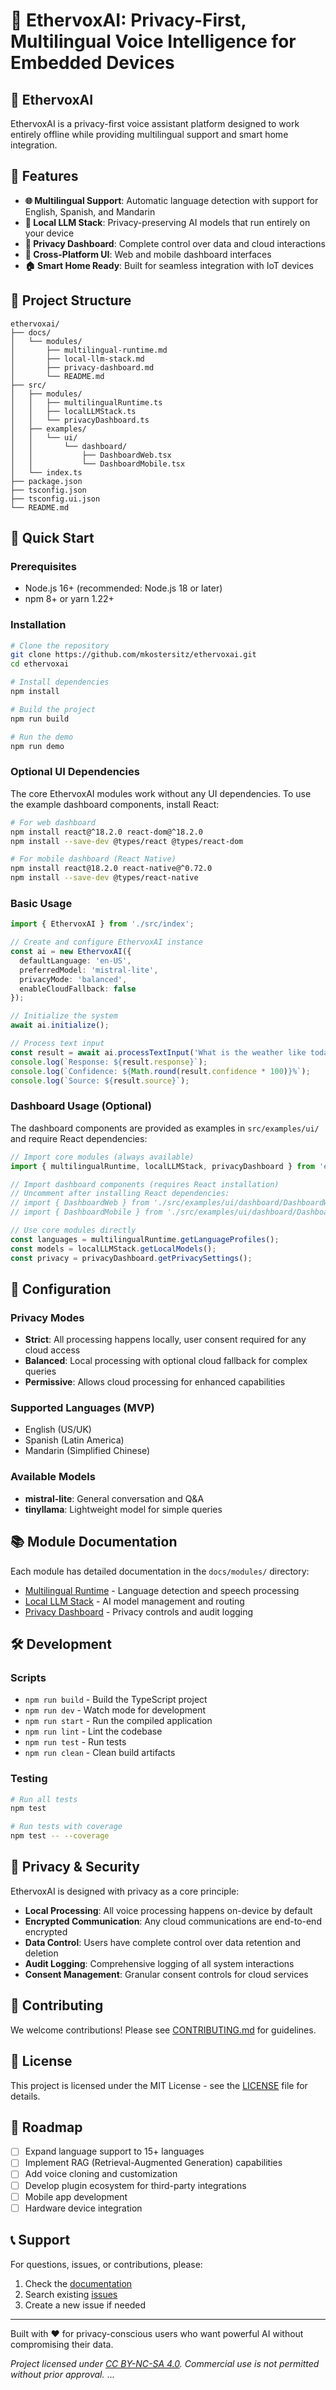 # 🧠 EthervoxAI: Privacy-First, Multilingual Voice Intelligence for Embedded Devices

## 🎤 EthervoxAI

EthervoxAI is a privacy-first voice assistant platform designed to work entirely offline while providing multilingual support and smart home integration.

## 🌟 Features

- **🌐 Multilingual Support**: Automatic language detection with support for English, Spanish, and Mandarin
- **🧠 Local LLM Stack**: Privacy-preserving AI models that run entirely on your device
- **🔐 Privacy Dashboard**: Complete control over data and cloud interactions
- **📱 Cross-Platform UI**: Web and mobile dashboard interfaces
- **🏠 Smart Home Ready**: Built for seamless integration with IoT devices

## 📁 Project Structure

```
ethervoxai/
├── docs/
│   └── modules/
│       ├── multilingual-runtime.md
│       ├── local-llm-stack.md
│       ├── privacy-dashboard.md
│       └── README.md
├── src/
│   ├── modules/
│   │   ├── multilingualRuntime.ts
│   │   ├── localLLMStack.ts
│   │   └── privacyDashboard.ts
│   ├── examples/
│   │   └── ui/
│   │       └── dashboard/
│   │           ├── DashboardWeb.tsx
│   │           └── DashboardMobile.tsx
│   └── index.ts
├── package.json
├── tsconfig.json
├── tsconfig.ui.json
└── README.md
```

## 🚀 Quick Start

### Prerequisites

- Node.js 16+ (recommended: Node.js 18 or later)
- npm 8+ or yarn 1.22+

### Installation

```bash
# Clone the repository
git clone https://github.com/mkostersitz/ethervoxai.git
cd ethervoxai

# Install dependencies
npm install

# Build the project
npm run build

# Run the demo
npm run demo
```

### Optional UI Dependencies

The core EthervoxAI modules work without any UI dependencies. To use the example dashboard components, install React:

```bash
# For web dashboard
npm install react@^18.2.0 react-dom@^18.2.0
npm install --save-dev @types/react @types/react-dom

# For mobile dashboard (React Native)
npm install react@18.2.0 react-native@^0.72.0
npm install --save-dev @types/react-native
```

### Basic Usage

```typescript
import { EthervoxAI } from './src/index';

// Create and configure EthervoxAI instance
const ai = new EthervoxAI({
  defaultLanguage: 'en-US',
  preferredModel: 'mistral-lite',
  privacyMode: 'balanced',
  enableCloudFallback: false
});

// Initialize the system
await ai.initialize();

// Process text input
const result = await ai.processTextInput('What is the weather like today?');
console.log(`Response: ${result.response}`);
console.log(`Confidence: ${Math.round(result.confidence * 100)}%`);
console.log(`Source: ${result.source}`);
```

### Dashboard Usage (Optional)

The dashboard components are provided as examples in `src/examples/ui/` and require React dependencies:

```typescript
// Import core modules (always available)
import { multilingualRuntime, localLLMStack, privacyDashboard } from 'ethervoxai';

// Import dashboard components (requires React installation)
// Uncomment after installing React dependencies:
// import { DashboardWeb } from './src/examples/ui/dashboard/DashboardWeb';
// import { DashboardMobile } from './src/examples/ui/dashboard/DashboardMobile';

// Use core modules directly
const languages = multilingualRuntime.getLanguageProfiles();
const models = localLLMStack.getLocalModels(); 
const privacy = privacyDashboard.getPrivacySettings();
```

## 🔧 Configuration

### Privacy Modes

- **Strict**: All processing happens locally, user consent required for any cloud access
- **Balanced**: Local processing with optional cloud fallback for complex queries
- **Permissive**: Allows cloud processing for enhanced capabilities

### Supported Languages (MVP)

- English (US/UK)
- Spanish (Latin America)
- Mandarin (Simplified Chinese)

### Available Models

- **mistral-lite**: General conversation and Q&A
- **tinyllama**: Lightweight model for simple queries

## 📚 Module Documentation

Each module has detailed documentation in the `docs/modules/` directory:

- [Multilingual Runtime](docs/modules/multilingual-runtime.md) - Language detection and speech processing
- [Local LLM Stack](docs/modules/local-llm-stack.md) - AI model management and routing
- [Privacy Dashboard](docs/modules/privacy-dashboard.md) - Privacy controls and audit logging

## 🛠️ Development

### Scripts

- `npm run build` - Build the TypeScript project
- `npm run dev` - Watch mode for development
- `npm run start` - Run the compiled application
- `npm run lint` - Lint the codebase
- `npm run test` - Run tests
- `npm run clean` - Clean build artifacts

### Testing

```bash
# Run all tests
npm test

# Run tests with coverage
npm test -- --coverage
```

## 🔐 Privacy & Security

EthervoxAI is designed with privacy as a core principle:

- **Local Processing**: All voice processing happens on-device by default
- **Encrypted Communication**: Any cloud communications are end-to-end encrypted
- **Data Control**: Users have complete control over data retention and deletion
- **Audit Logging**: Comprehensive logging of all system interactions
- **Consent Management**: Granular consent controls for cloud services

## 🤝 Contributing

We welcome contributions! Please see [CONTRIBUTING.md](CONTRIBUTING.md) for guidelines.

## 📄 License

This project is licensed under the MIT License - see the [LICENSE](LICENSE) file for details.

## 🎯 Roadmap

- [ ] Expand language support to 15+ languages
- [ ] Implement RAG (Retrieval-Augmented Generation) capabilities
- [ ] Add voice cloning and customization
- [ ] Develop plugin ecosystem for third-party integrations
- [ ] Mobile app development
- [ ] Hardware device integration

## 📞 Support

For questions, issues, or contributions, please:

1. Check the [documentation](docs/)
2. Search existing [issues](https://github.com/mkostersitz/ethervoxai/issues)
3. Create a new issue if needed

---

Built with ❤️ for privacy-conscious users who want powerful AI without compromising their data.

*Project licensed under [CC BY-NC-SA 4.0](LICENSE). Commercial use is not permitted without prior approval.*
...
